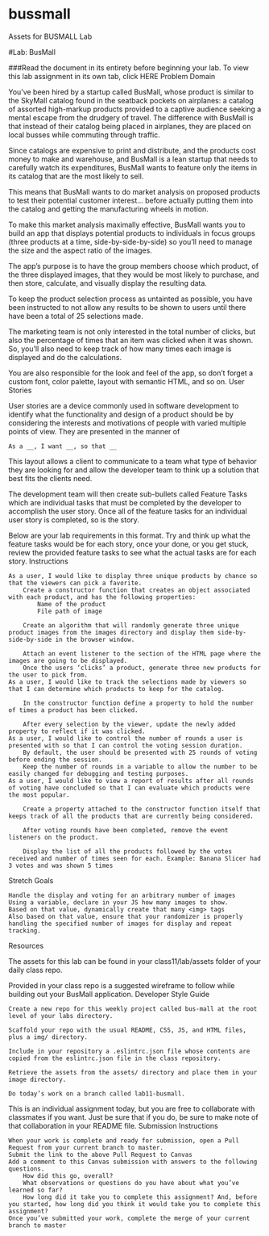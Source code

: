 # bussmall
Assets for BUSMALL Lab

#Lab: BusMall

###Read the document in its entirety before beginning your lab. To view this lab assignment in its own tab, click HERE
Problem Domain

You’ve been hired by a startup called BusMall, whose product is similar to the SkyMall catalog found in the seatback pockets on airplanes: a catalog of assorted high-markup products provided to a captive audience seeking a mental escape from the drudgery of travel. The difference with BusMall is that instead of their catalog being placed in airplanes, they are placed on local busses while commuting through traffic.

Since catalogs are expensive to print and distribute, and the products cost money to make and warehouse, and BusMall is a lean startup that needs to carefully watch its expenditures, BusMall wants to feature only the items in its catalog that are the most likely to sell.

This means that BusMall wants to do market analysis on proposed products to test their potential customer interest… before actually putting them into the catalog and getting the manufacturing wheels in motion.

To make this market analysis maximally effective, BusMall wants you to build an app that displays potential products to individuals in focus groups (three products at a time, side-by-side-by-side) so you’ll need to manage the size and the aspect ratio of the images.

The app’s purpose is to have the group members choose which product, of the three displayed images, that they would be most likely to purchase, and then store, calculate, and visually display the resulting data.

To keep the product selection process as untainted as possible, you have been instructed to not allow any results to be shown to users until there have been a total of 25 selections made.

The marketing team is not only interested in the total number of clicks, but also the percentage of times that an item was clicked when it was shown. So, you’ll also need to keep track of how many times each image is displayed and do the calculations.

You are also responsible for the look and feel of the app, so don’t forget a custom font, color palette, layout with semantic HTML, and so on.
User Stories

User stories are a device commonly used in software development to identify what the functionality and design of a product should be by considering the interests and motivations of people with varied multiple points of view. They are presented in the manner of

    As a __, I want __, so that __

This layout allows a client to communicate to a team what type of behavior they are looking for and allow the developer team to think up a solution that best fits the clients need.

The development team will then create sub-bullets called Feature Tasks which are individual tasks that must be completed by the developer to accomplish the user story. Once all of the feature tasks for an individual user story is completed, so is the story.

Below are your lab requirements in this format. Try and think up what the feature tasks would be for each story, once your done, or you get stuck, review the provided feature tasks to see what the actual tasks are for each story.
Instructions

    As a user, I would like to display three unique products by chance so that the viewers can pick a favorite.
        Create a constructor function that creates an object associated with each product, and has the following properties:
            Name of the product
            File path of image

        Create an algorithm that will randomly generate three unique product images from the images directory and display them side-by-side-by-side in the browser window.

        Attach an event listener to the section of the HTML page where the images are going to be displayed.
        Once the users ‘clicks’ a product, generate three new products for the user to pick from.
    As a user, I would like to track the selections made by viewers so that I can determine which products to keep for the catalog.

        In the constructor function define a property to hold the number of times a product has been clicked.

        After every selection by the viewer, update the newly added property to reflect if it was clicked.
    As a user, I would like to control the number of rounds a user is presented with so that I can control the voting session duration.
        By default, the user should be presented with 25 rounds of voting before ending the session.
        Keep the number of rounds in a variable to allow the number to be easily changed for debugging and testing purposes.
    As a user, I would like to view a report of results after all rounds of voting have concluded so that I can evaluate which products were the most popular.

        Create a property attached to the constructor function itself that keeps track of all the products that are currently being considered.

        After voting rounds have been completed, remove the event listeners on the product.

        Display the list of all the products followed by the votes received and number of times seen for each. Example: Banana Slicer had 3 votes and was shown 5 times

Stretch Goals

    Handle the display and voting for an arbitrary number of images
    Using a variable, declare in your JS how many images to show.
    Based on that value, dynamically create that many <img> tags
    Also based on that value, ensure that your randomizer is properly handling the specified number of images for display and repeat tracking.

Resources

The assets for this lab can be found in your class11/lab/assets folder of your daily class repo.

Provided in your class repo is a suggested wireframe to follow while building out your BusMall application.
Developer Style Guide

    Create a new repo for this weekly project called bus-mall at the root level of your labs directory.

    Scaffold your repo with the usual README, CSS, JS, and HTML files, plus a img/ directory.

    Include in your repository a .eslintrc.json file whose contents are copied from the eslintrc.json file in the class repository.

    Retrieve the assets from the assets/ directory and place them in your image directory.

    Do today’s work on a branch called lab11-busmall.

This is an individual assignment today, but you are free to collaborate with classmates if you want. Just be sure that if you do, be sure to make note of that collaboration in your README file.
Submission Instructions

    When your work is complete and ready for submission, open a Pull Request from your current branch to master.
    Submit the link to the above Pull Request to Canvas
    Add a comment to this Canvas submission with answers to the following questions.
        How did this go, overall?
        What observations or questions do you have about what you’ve learned so far?
        How long did it take you to complete this assignment? And, before you started, how long did you think it would take you to complete this assignment?
    Once you’ve submitted your work, complete the merge of your current branch to master

